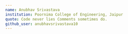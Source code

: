 ```yaml
---
name: Anubhav Srivastava
institution: Poornima College of Engineering, Jaipur
quote: Code never lies Comments sometimes do.
github_user: anubhavsrivastava10
---
```

